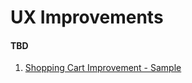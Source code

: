 # UX Improvements

#### TBD

1. [Shopping Cart Improvement - Sample](demos/Shopping_Cart_Autocomplete.html)